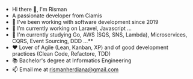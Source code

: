 - Hi there 👋, I'm Risman
-  A passionate developer from Ciamis
-  🚀 I've been working with software development since 2019
-  🔭 I’m currently working on Laravel, Javascript ...
-  🌱 I'm currently studying Go, AWS (SQS, SNS, Lambda), Microservices, CQRS, Event Sourcing, DDD ...**
-  ❤️ Lover of Agile (Lean, Kanban, XP) and of good development practices (Clean Code, Refactore, TDD)
-  📚 Bachelor's degree at Informatics Engineering
-  📫 Email me at rismanherdiana@gmail.com


<!---
rismanherdiana/rismanherdiana is a ✨ special ✨ repository because its `README.md` (this file) appears on your GitHub profile.
You can click the Preview link to take a look at your changes.
--->
